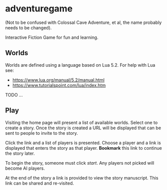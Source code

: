 # adventuregame

(Not to be confused with Colossal Cave Adventure, et al, the name probably needs to be changed).

Interactive Fiction Game for fun and learning.

## Worlds

Worlds are defined using a language based on Lua 5.2. For help with Lua see:
- https://www.lua.org/manual/5.2/manual.html
- https://www.tutorialspoint.com/lua/index.htm

TODO ...

## Play

Visiting the home page will present a list of available worlds. Select one to create a story. Once the story is created a URL will be displayed that can be sent to people to invite to the story.

Click the link and a list of players is presented. Choose a player and a link is displayed that enters the story as that player. **Bookmark** this link to continue the story later.

To begin the story, someone must click *start*. Any players not picked will become AI players.

At the end of the story a link is provided to view the story manuscript. This link can be shared and re-visited.
